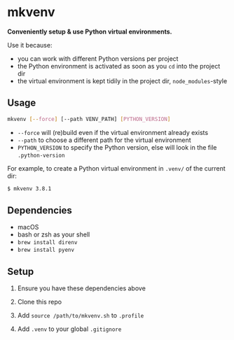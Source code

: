 # mkvenv

**Conveniently setup & use Python virtual environments.**

Use it because:

- you can work with different Python versions per project
- the Python environment is activated as soon as you `cd` into the project dir
- the virtual environment is kept tidily in the project dir, `node_modules`-style


## Usage

```bash
mkvenv [--force] [--path VENV_PATH] [PYTHON_VERSION]
```

- `--force` will (re)build even if the virtual environment already exists
- `--path` to choose a different path for the virtual environment
- `PYTHON_VERSION` to specify the Python version, else will look in the file `.python-version` 

For example, to create a Python virtual environment in `.venv/` of the current dir: 

```bash
$ mkvenv 3.8.1
```


## Dependencies

- macOS
- bash or zsh as your shell
- `brew install direnv`
- `brew install pyenv`


## Setup

1. Ensure you have these dependencies above

2. Clone this repo

3. Add `source /path/to/mkvenv.sh` to `.profile`

4. Add `.venv` to your global `.gitignore`

